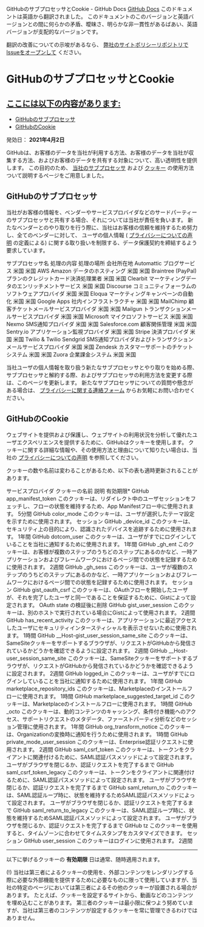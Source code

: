 GitHubのサブプロセッサとCookie - GitHub Docs
[GitHub Docs](/ja)
このドキュメントは英語から翻訳されました。 このドキュメントのこのバージョンと英語バージョンとの間に何らかの矛盾、曖昧さ、明らかな非一貫性があるばあい、英語バージョンが支配的なバージョンです。

翻訳の改善についての示唆があるなら、
[弊社のサイトポリシーリポジトリでIssueをオープンして](https://github.com/github/site-policy/issues)
ください。

# GitHubのサブプロセッサとCookie

## [ここには以下の内容があります:](/github/site-policy/github-subprocessors-and-cookies#in-this-article)
- [GitHubのサブプロセッサ](#github-subprocessors)
- [GitHubのCookie](#cookies-on-github)

発効日：
**2021年4月2日**

GitHubは、お客様のデータを当社が利用する方法、お客様のデータを当社が収集する方法、およびお客様のデータを共有する対象について、高い透明性を提供します。 この目的のため、
[当社のサブプロセッサ](#github-subprocessors)
および
[クッキー](#cookies-on-github)
の使用方法ついて説明するページをご用意しました。

## GitHubのサブプロセッサ

当社がお客様の情報を、ベンダーやサービスプロバイダなどのサードパーティーのサブプロセッサと共有する場合、それについては当社が責任を負います。 新たなベンダーとのやり取りを行う際に、当社はお客様の信頼を維持するため努力し、全てのベンダーに対して、 ユーザの個人情報 (
[プライバシーについての声明](/ja/articles/github-privacy-statement)
の定義による) に関する取り扱いを制限する、データ保護契約を締結するよう要求しています。

サブプロセッサ名
処理の内容
処理の場所
会社所在地
Automattic
ブログサービス
米国
米国
AWS Amazon
データのホスティング
米国
米国
Braintree (PayPal)
プランのクレジットカード決済処理業者
米国
米国
Clearbit
マーケティングデータのエンリッチメントサービス
米国
米国
Discourse
コミュニティフォーラムのソフトウェアプロバイダ
米国
米国
Eloqua
マーケティングキャンペーンの自動化
米国
米国
Google Apps
社内インフラストラクチャ
米国
米国
MailChimp
顧客チケットメールサービスプロバイダ
米国
米国
Mailgun
トランザクションメールサービスプロバイダ
米国
米国
Microsoft
マイクロソフトサービス
米国
米国
Nexmo
SMS通知プロバイダ
米国
米国
Salesforce.com
顧客関係管理
米国
米国
Sentry.io
アプリケーション監視プロバイダ
米国
米国
Stripe
決済プロバイダ
米国
米国
Twilio &amp; Twilio Sendgrid
SMS通知プロバイダおよびトランザクションメールサービスプロバイダ
米国
米国
Zendesk
カスタマーサポートのチケットシステム
米国
米国
Zuora
企業課金システム
米国
米国

当社ユーザの個人情報を取り扱う新たなサブプロセッサとやり取りを始める際、サブプロセッサと解約する際、およびサブプロセッサの利用方法を変更する際は、このページを更新します。 新たなサブプロセッサについての質問や懸念がある場合は、
[プライバシーに関する連絡フォーム](https://github.com/contact/privacy)
からお気軽にお問い合わせください。

## GitHubのCookie

ウェブサイトを提供および保護し、ウェブサイトの利用状況を分析して優れたユーザエクスペリエンスを提供するために、GitHubはクッキーを使用します。 クッキーに関する詳細な情報や、その使用方法と理由について知りたい場合は、当社の
[プライバシーについての声明](/ja/github/site-policy/github-privacy-statement#our-use-of-cookies-and-tracking)
を参照してください。

クッキーの数や名前は変わることがあるため、以下の表も適時更新されることがあります。

サービスプロバイダ
クッキーの名前
説明
有効期限*
GitHub
app_manifest_token
このクッキーは、リダイレクト中のユーザセッションをフェッチし、フローの状態を維持するため、App Manifestフロー中に使用されます。
5分間
GitHub
color_mode
このクッキーは、ユーザが選択したテーマ設定を示すために使用されます。
セッション
GitHub
_device_id
このクッキーは、セキュリティ上の目的により、認識されたデバイスを追跡するために使用されます。
1年間
GitHub
dotcom_user
このクッキーは、ユーザがすでにログインしていることを当社に通知するために使用されます。
1年間
GitHub
_gh_ent
このクッキーは、お客様が複数のステップのうちどのステップにあるのかなど、一時アプリケーションおよびフレームワークにおけるページ間での状態を記録するために使用されます。
2週間
GitHub
_gh_sess
このクッキーは、ユーザが複数のステップのうちどのステップにあるのかなど、一時アプリケーションおよびフレームワークにおけるページ間での状態を記録するために使用されます。
セッション
GitHub
gist_oauth_csrf
このクッキーは、OAuthフローを開始したユーザが、それを完了したユーザと同一であることを保証するために、Gistによって設定されます。
OAuth state の検証後に削除
GitHub
gist_user_session
このクッキーは、別のホストで実行されている場合にGistによって使用されます。
2週間
GitHub
has_recent_activity
このクッキーは、アプリケーションに最近アクセスしたユーザにセキュリティインタースティシャルを表示させないために使用されます。
1時間
GitHub
__Host-gist_user_session_same_site
このクッキーは、SameSiteクッキーをサポートするブラウザが、リクエストがGitHubから発信されているかどうかを確認できるように設定されます。
2週間
GitHub
__Host-user_session_same_site
このクッキーは、SameSiteクッキーをサポートするブラウザが、リクエストがGitHubから発信されているかどうかを確認できるように設定されます。
2週間
GitHub
logged_in
このクッキーは、ユーザがすでにログインしていることを当社に通知するために使用されます。
1年間
GitHub
marketplace_repository_ids
このクッキーは、Marketplaceのインストールフローに使用されます。
1時間
GitHub
marketplace_suggested_target_id
このクッキーは、Marketplaceのインストールフローに使用されます。
1時間
GitHub
_octo
このクッキーは、動的コンテンツのキャッシング、条件付き機能へのアクセス、サポートリクエストのメタデータ、ファーストパーティ分析などのセッション管理に使用されます。
1年間
GitHub
org_transform_notice
このクッキーは、Organizationの変換時に通知を行うために使用されます。
1時間
GitHub
private_mode_user_session
このクッキーは、Enterprise認証リクエストに使用されます。
2週間
GitHub
saml_csrf_token
このクッキーは、トークンをクライアントに関連付けるために、SAML認証パスメソッドによって設定されます。
ユーザがブラウザを閉じるか、認証リクエストを完了するまで
GitHub
saml_csrf_token_legacy
このクッキーは、トークンをクライアントに関連付けるために、SAML認証パスメソッドによって設定されます。
ユーザがブラウザを閉じるか、認証リクエストを完了するまで
GitHub
saml_return_to
このクッキーは、SAML認証ループ時に、状態を維持するためSAML認証パスメソッドによって設定されます。
ユーザがブラウザを閉じるか、認証リクエストを完了するまで
GitHub
saml_return_to_legacy
このクッキーは、SAML認証ループ時に、状態を維持するためSAML認証パスメソッドによって設定されます。
ユーザがブラウザを閉じるか、認証リクエストを完了するまで
GitHub
tz
このクッキーを使用すると、タイムゾーンに合わせてタイムスタンプをカスタマイズできます。
セッション
GitHub
user_session
このクッキーはログインに使用されます。
2週間

***
以下に挙げるクッキーの
**有効期限**
日は通常、随時適用されます。

(!) 当社は第三者によるクッキーの使用を、外部コンテンツをレンダリングする際に必要な外部機能を提供するために必要なものに限って使用していますが、当社の特定のページにおいては第三者によるその他のクッキーが設置される場合があります。 たとえば、クッキーを設定するサイトから、動画などのコンテンツを埋め込むことがあります。 第三者のクッキーは最小限に保つよう努めていますが、当社は第三者のコンテンツが設定するクッキーを常に管理できるわけではありません。

